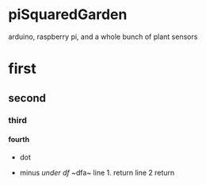 # piSquaredGarden
arduino, raspberry pi, and a whole bunch of plant sensors
# first
## second
### third
#### fourth
* dot
- minus
_under_
*df*
~dfa~
line 1.  return
line 2  return
